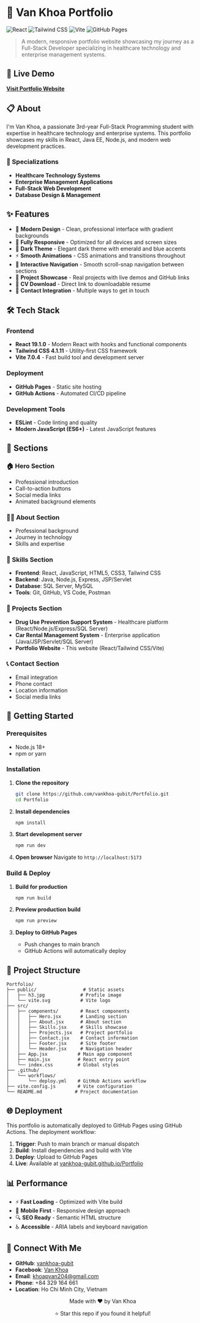 # 🌟 Van Khoa Portfolio

![React](https://img.shields.io/badge/React-61DAFB?style=for-the-badge&logo=react&logoColor=black)
![Tailwind CSS](https://img.shields.io/badge/Tailwind_CSS-38B2AC?style=for-the-badge&logo=tailwind-css&logoColor=white)
![Vite](https://img.shields.io/badge/Vite-646CFF?style=for-the-badge&logo=vite&logoColor=white)
![GitHub Pages](https://img.shields.io/badge/GitHub_Pages-222222?style=for-the-badge&logo=github&logoColor=white)

> A modern, responsive portfolio website showcasing my journey as a Full-Stack Developer specializing in healthcare technology and enterprise management systems.

## 🚀 Live Demo

**[Visit Portfolio Website](https://vankhoa-gubit.github.io/Portfolio/)**

## 📋 About

I'm Van Khoa, a passionate 3rd-year Full-Stack Programming student with expertise in healthcare technology and enterprise systems. This portfolio showcases my skills in React, Java EE, Node.js, and modern web development practices.

### 🎯 Specializations
- **Healthcare Technology Systems**
- **Enterprise Management Applications**
- **Full-Stack Web Development**
- **Database Design & Management**

## ✨ Features

- 🎨 **Modern Design** - Clean, professional interface with gradient backgrounds
- 📱 **Fully Responsive** - Optimized for all devices and screen sizes
- 🌙 **Dark Theme** - Elegant dark theme with emerald and blue accents
- ⚡ **Smooth Animations** - CSS animations and transitions throughout
- 🔗 **Interactive Navigation** - Smooth scroll-snap navigation between sections
- 📂 **Project Showcase** - Real projects with live demos and GitHub links
- 📄 **CV Download** - Direct link to downloadable resume
- 📧 **Contact Integration** - Multiple ways to get in touch

## 🛠️ Tech Stack

### Frontend
- **React 19.1.0** - Modern React with hooks and functional components
- **Tailwind CSS 4.1.11** - Utility-first CSS framework
- **Vite 7.0.4** - Fast build tool and development server

### Deployment
- **GitHub Pages** - Static site hosting
- **GitHub Actions** - Automated CI/CD pipeline

### Development Tools
- **ESLint** - Code linting and quality
- **Modern JavaScript (ES6+)** - Latest JavaScript features

## 🎨 Sections

### 🏠 Hero Section
- Professional introduction
- Call-to-action buttons
- Social media links
- Animated background elements

### 👨‍💻 About Section
- Professional background
- Journey in technology
- Skills and expertise

### 🔧 Skills Section
- **Frontend**: React, JavaScript, HTML5, CSS3, Tailwind CSS
- **Backend**: Java, Node.js, Express, JSP/Servlet
- **Database**: SQL Server, MySQL
- **Tools**: Git, GitHub, VS Code, Postman

### 💼 Projects Section
- **Drug Use Prevention Support System** - Healthcare platform (React/Node.js/Express/SQL Server)
- **Car Rental Management System** - Enterprise application (Java/JSP/Servlet/SQL Server)
- **Portfolio Website** - This website (React/Tailwind CSS/Vite)

### 📞 Contact Section
- Email integration
- Phone contact
- Location information
- Social media links

## 🚀 Getting Started

### Prerequisites
- Node.js 18+ 
- npm or yarn

### Installation

1. **Clone the repository**
   ```bash
   git clone https://github.com/vankhoa-gubit/Portfolio.git
   cd Portfolio
   ```

2. **Install dependencies**
   ```bash
   npm install
   ```

3. **Start development server**
   ```bash
   npm run dev
   ```

4. **Open browser**
   Navigate to `http://localhost:5173`

### Build & Deploy

1. **Build for production**
   ```bash
   npm run build
   ```

2. **Preview production build**
   ```bash
   npm run preview
   ```

3. **Deploy to GitHub Pages**
   - Push changes to main branch
   - GitHub Actions will automatically deploy

## 📁 Project Structure

```
Portfolio/
├── public/                 # Static assets
│   ├── h3.jpg             # Profile image
│   └── vite.svg           # Vite logo
├── src/
│   ├── components/        # React components
│   │   ├── Hero.jsx       # Landing section
│   │   ├── About.jsx      # About section
│   │   ├── Skills.jsx     # Skills showcase
│   │   ├── Projects.jsx   # Project portfolio
│   │   ├── Contact.jsx    # Contact information
│   │   ├── Footer.jsx     # Site footer
│   │   └── Header.jsx     # Navigation header
│   ├── App.jsx           # Main app component
│   ├── main.jsx          # React entry point
│   └── index.css         # Global styles
├── .github/
│   └── workflows/
│       └── deploy.yml    # GitHub Actions workflow
├── vite.config.js        # Vite configuration
└── README.md            # Project documentation
```

## 🌐 Deployment

This portfolio is automatically deployed to GitHub Pages using GitHub Actions. The deployment workflow:

1. **Trigger**: Push to main branch or manual dispatch
2. **Build**: Install dependencies and build with Vite
3. **Deploy**: Upload to GitHub Pages
4. **Live**: Available at [vankhoa-gubit.github.io/Portfolio](https://vankhoa-gubit.github.io/Portfolio/)

## 📊 Performance

- ⚡ **Fast Loading** - Optimized with Vite build
- 📱 **Mobile First** - Responsive design approach
- 🔍 **SEO Ready** - Semantic HTML structure
- ♿ **Accessible** - ARIA labels and keyboard navigation

## 🤝 Connect With Me

- **GitHub**: [vankhoa-gubit](https://github.com/vankhoa-gubit)
- **Facebook**: [Van Khoa](https://www.facebook.com/khoa.phan.457790/)
- **Email**: khoapvan204@gmail.com
- **Phone**: +84 329 164 661
- **Location**: Ho Chi Minh City, Vietnam

<div align="center">
  <p>Made with ❤️ by Van Khoa</p>
  <p>⭐ Star this repo if you found it helpful!</p>
</div>
